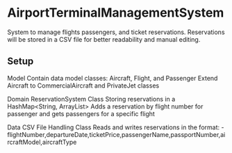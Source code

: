 # AirportTerminalManagementSystem

System to manage flights passengers, and ticket reservations. 
Reservations will be stored in a CSV file for better readability and manual editing.

## Setup
Model
Contain data model classes: Aircraft, Flight, and Passenger
Extend Aircraft to CommercialAircraft and PrivateJet classes

Domain
ReservationSystem Class
Storing reservations in a HashMap<String, ArrayList<Passenger>> 
Adds a reservation by flight number for passenger and gets passengers for a specific flight

Data
CSV File Handling Class
Reads and writes reservations in the format:
    - flightNumber,departureDate,ticketPrice,passengerName,passportNumber,aircraftModel,aircraftType


